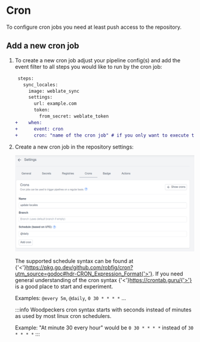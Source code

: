 # Cron

To configure cron jobs you need at least push access to the repository.

## Add a new cron job

1. To create a new cron job adjust your pipeline config(s) and add the event filter to all steps you would like to run by the cron job:

   ```diff
    steps:
      sync_locales:
        image: weblate_sync
        settings:
          url: example.com
          token:
            from_secret: weblate_token
   +    when:
   +      event: cron
   +      cron: "name of the cron job" # if you only want to execute this step by a specific cron job
   ```

1. Create a new cron job in the repository settings:

   ![cron settings](./cron-settings.png)

   The supported schedule syntax can be found at {'<'}https://pkg.go.dev/github.com/robfig/cron?utm_source=godoc#hdr-CRON_Expression_Format{'>'}. If you need general understanding of the cron syntax {'<'}https://crontab.guru/{'>'} is a good place to start and experiment.

   Examples: `@every 5m`, `@daily`, `0 30 * * * *` ...

   :::info
   Woodpeckers cron syntax starts with seconds instead of minutes as used by most linux cron schedulers.

   Example: "At minute 30 every hour" would be `0 30 * * * *` instead of `30 * * * *`
   :::
